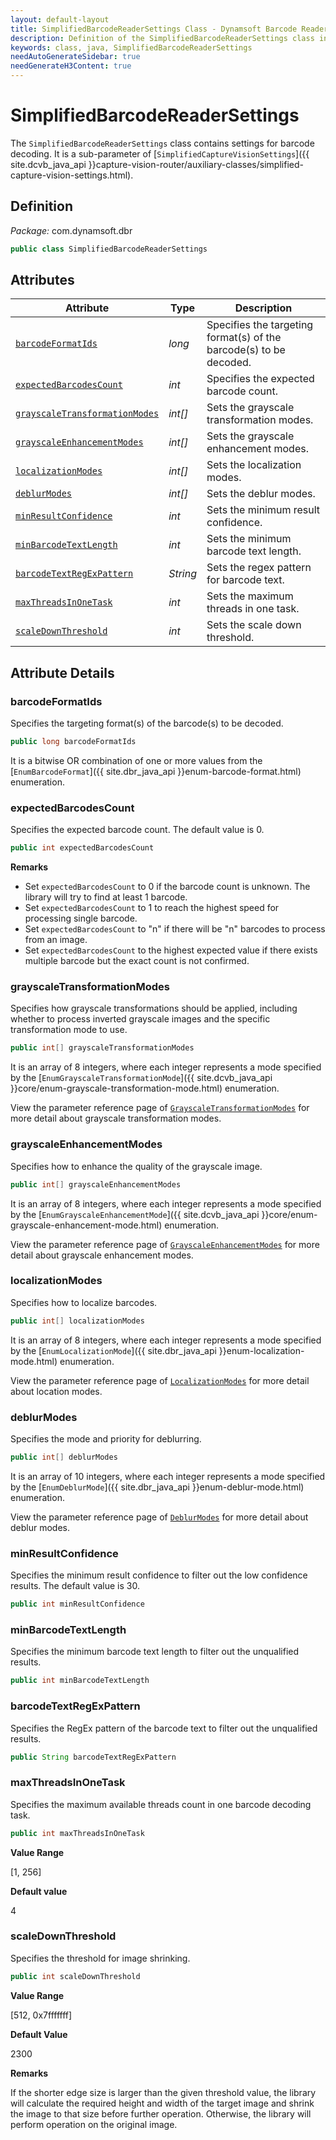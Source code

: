 ```yaml
---
layout: default-layout
title: SimplifiedBarcodeReaderSettings Class - Dynamsoft Barcode Reader Java Edition API Reference
description: Definition of the SimplifiedBarcodeReaderSettings class in Dynamsoft Barcode Reader Java Edition.
keywords: class, java, SimplifiedBarcodeReaderSettings
needAutoGenerateSidebar: true
needGenerateH3Content: true
---
```


# SimplifiedBarcodeReaderSettings

The `SimplifiedBarcodeReaderSettings` class contains settings for barcode decoding. It is a sub-parameter of [`SimplifiedCaptureVisionSettings`]({{ site.dcvb_java_api }}capture-vision-router/auxiliary-classes/simplified-capture-vision-settings.html).

## Definition

*Package:* com.dynamsoft.dbr

```java
public class SimplifiedBarcodeReaderSettings
```

## Attributes

| Attribute | Type | Description |
| --------- | ---- | ----------- |
| [`barcodeFormatIds`](#barcodeformatids) | *long* | Specifies the targeting format(s) of the barcode(s) to be decoded. |
| [`expectedBarcodesCount`](#expectedbarcodescount) | *int* | Specifies the expected barcode count. |
| [`grayscaleTransformationModes`](#grayscaletransformationmodes) | *int[]* | Sets the grayscale transformation modes. |
| [`grayscaleEnhancementModes`](#grayscaleenhancementmodes) | *int[]* | Sets the grayscale enhancement modes. |
| [`localizationModes`](#localizationmodes) | *int[]* | Sets the localization modes. |
| [`deblurModes`](#deblurmodes) | *int[]* | Sets the deblur modes. |
| [`minResultConfidence`](#minresultconfidence) | *int* | Sets the minimum result confidence. |
| [`minBarcodeTextLength`](#minbarcodetextlength) | *int* | Sets the minimum barcode text length. |
| [`barcodeTextRegExPattern`](#barcodetextregexpattern) | *String* | Sets the regex pattern for barcode text. |
| [`maxThreadsInOneTask`](#maxthreadsinonetask) | *int* | Sets the maximum threads in one task. |
| [`scaleDownThreshold`](#scaledownthreshold) | *int* | Sets the scale down threshold. |

## Attribute Details

### barcodeFormatIds

Specifies the targeting format(s) of the barcode(s) to be decoded.

```java
public long barcodeFormatIds
```

It is a bitwise OR combination of one or more values from the [`EnumBarcodeFormat`]({{ site.dbr_java_api }}enum-barcode-format.html) enumeration.

### expectedBarcodesCount

Specifies the expected barcode count. The default value is 0.

```java
public int expectedBarcodesCount
```

**Remarks**

* Set `expectedBarcodesCount` to 0 if the barcode count is unknown. The library will try to find at least 1 barcode.
* Set `expectedBarcodesCount` to 1 to reach the highest speed for processing single barcode.
* Set `expectedBarcodesCount` to "n" if there will be "n" barcodes to process from an image.
* Set `expectedBarcodesCount` to the highest expected value if there exists multiple barcode but the exact count is not confirmed.

### grayscaleTransformationModes

Specifies how grayscale transformations should be applied, including whether to process inverted grayscale images and the specific transformation mode to use.

```java
public int[] grayscaleTransformationModes
```

It is an array of 8 integers, where each integer represents a mode specified by the [`EnumGrayscaleTransformationMode`]({{ site.dcvb_java_api }}core/enum-grayscale-transformation-mode.html) enumeration.

View the parameter reference page of <a href="{{ site.dcvb_parameters_reference }}image-parameter/grayscale-transformation-modes.html">`GrayscaleTransformationModes`</a> for more detail about grayscale transformation modes.

### grayscaleEnhancementModes

Specifies how to enhance the quality of the grayscale image.

```java
public int[] grayscaleEnhancementModes
```

It is an array of 8 integers, where each integer represents a mode specified by the [`EnumGrayscaleEnhancementMode`]({{ site.dcvb_java_api }}core/enum-grayscale-enhancement-mode.html) enumeration.

View the parameter reference page of <a href="{{ site.dcvb_parameters_reference }}image-parameter/grayscale-enhancement-modes.html">`GrayscaleEnhancementModes`</a> for more detail about grayscale enhancement modes.

### localizationModes

Specifies how to localize barcodes.

```java
public int[] localizationModes
```

It is an array of 8 integers, where each integer represents a mode specified by the [`EnumLocalizationMode`]({{ site.dbr_java_api }}enum-localization-mode.html) enumeration.

View the parameter reference page of <a href="{{ site.dcvb_parameters_reference }}barcode-reader-task-settings/localization-modes.html">`LocalizationModes`</a> for more detail about location modes.

### deblurModes

Specifies the mode and priority for deblurring.

```java
public int[] deblurModes
```

It is an array of 10 integers, where each integer represents a mode specified by the [`EnumDeblurMode`]({{ site.dbr_java_api }}enum-deblur-mode.html) enumeration.

View the parameter reference page of <a href="{{ site.dcvb_parameters_reference }}barcode-reader-task-settings/deblur-modes.html">`DeblurModes`</a> for more detail about deblur modes.

### minResultConfidence

Specifies the minimum result confidence to filter out the low confidence results. The default value is 30.

```java
public int minResultConfidence
```

### minBarcodeTextLength

Specifies the minimum barcode text length to filter out the unqualified results.

```java
public int minBarcodeTextLength
```

### barcodeTextRegExPattern

Specifies the RegEx pattern of the barcode text to filter out the unqualified results.

```java
public String barcodeTextRegExPattern
```

### maxThreadsInOneTask

Specifies the maximum available threads count in one barcode decoding task.

```java
public int maxThreadsInOneTask
```

**Value Range**

[1, 256]

**Default value**

4

### scaleDownThreshold

Specifies the threshold for image shrinking.

```java
public int scaleDownThreshold
```

**Value Range**

[512, 0x7fffffff]

**Default Value**

2300

**Remarks**

If the shorter edge size is larger than the given threshold value, the library will calculate the required height and width of the target image and shrink the image to that size before further operation. Otherwise, the library will perform operation on the original image.

